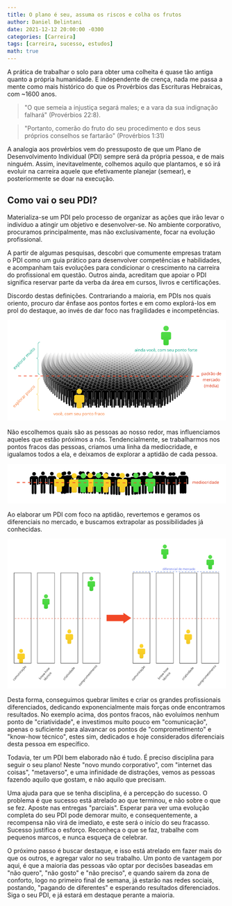 ```yaml
---
title: O plano é seu, assuma os riscos e colha os frutos
author: Daniel Belintani
date: 2021-12-12 20:00:00 -0300
categories: [Carreira]
tags: [carreira, sucesso, estudos]
math: true
---
```


A prática de trabalhar o solo para obter uma colheita é quase tão antiga quanto a própria humanidade. E independente de crença, nada me passa a mente como mais histórico do que os Provérbios das Escrituras Hebraicas, com ~1600 anos.
> "O que semeia a injustiça segará males; e a vara da sua indignação falhará" (Provérbios 22:8).

>"Portanto, comerão do fruto do seu procedimento e dos seus próprios conselhos se fartarão" (Provérbios 1:31)

A analogia aos provérbios vem do pressuposto de que um Plano de Desenvolvimento Individual (PDI) sempre será da própria pessoa, e de mais ninguém. Assim, inevitavelmente, colhemos aquilo que plantamos, e só irá evoluir na carreira aquele que efetivamente planejar (semear), e posteriormente se doar na execução.

## Como vai o seu PDI?

Materializa-se um PDI pelo processo de organizar as ações que irão levar o indivíduo a atingir um objetivo e desenvolver-se. No ambiente corporativo, procuramos principalmente, mas não exclusivamente, focar na evolução profissional.

A partir de algumas pesquisas, descobri que comumente empresas tratam o PDI como um guia prático para desenvolver competências e habilidades, e acompanham tais evoluções para condicionar o crescimento na carreira do profissional em questão. Outros ainda, acreditam que apoiar o PDI significa reservar parte da verba da área em cursos, livros e certificações.

Discordo destas definições. Contrariando a maioria, em PDIs nos quais oriento, procuro dar ênfase aos pontos fortes e em como explorá-los em prol do destaque, ao invés de dar foco nas fragilidades e incompetências.

![Alt View](/assets/img/posts/o-plano-e-seu/img1.png)

Não escolhemos quais são as pessoas ao nosso redor, mas influenciamos aqueles que estão próximos a nós. Tendencialmente, se trabalharmos nos pontos fracos das pessoas, criamos uma linha da mediocridade, e igualamos todos a ela, e deixamos de explorar a aptidão de cada pessoa.

![Alt View](/assets/img/posts/o-plano-e-seu/img2.png)

Ao elaborar um PDI com foco na aptidão, revertemos e geramos os diferenciais no mercado, e buscamos extrapolar as possibilidades já conhecidas.

![Alt View](/assets/img/posts/o-plano-e-seu/img3.png)

Desta forma, conseguimos quebrar limites e criar os grandes profissionais diferenciados, dedicando exponencialmente mais forças onde encontramos resultados. No exemplo acima, dos pontos fracos, não evoluímos nenhum ponto de "criatividade", e investimos muito pouco em "comunicação", apenas o suficiente para alavancar os pontos de "comprometimento" e "know-how técnico", estes sim, dedicados e hoje considerados diferenciais desta pessoa em específico.

Todavia, ter um PDI bem elaborado não é tudo. É preciso disciplina para seguir o seu plano! Neste "novo mundo corporativo", com "internet das coisas", "metaverso", e uma infinidade de distrações, vemos as pessoas fazendo aquilo que gostam, e não aquilo que precisam.

Uma ajuda para que se tenha disciplina, é a percepção do sucesso. O problema é que sucesso está atrelado ao que terminou, e não sobre o que se fez. Aposte nas entregas "parciais". Esperar para ver uma evolução completa do seu PDI pode demorar muito, e consequentemente, a recompensa não virá de imediato, e este será o início do seu fracasso. Sucesso justifica o esforço. Reconheça o que se faz, trabalhe com pequenos marcos, e nunca esqueça de celebrar.

O próximo passo é buscar destaque, e isso está atrelado em fazer mais do que os outros, e agregar valor no seu trabalho. Um ponto de vantagem por aqui, é que a maioria das pessoas vão optar por decisões baseadas em "não quero", "não gosto" e "não preciso", e quando saírem da zona de conforto, logo no primeiro final de semana, já estarão nas redes sociais, postando, "pagando de diferentes" e esperando resultados diferenciados. Siga o seu PDI, e já estará em destaque perante a maioria.


